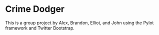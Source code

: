 # Crime Dodger

This is a group project by Alex, Brandon, Elliot, and John using the Pylot framework and Twitter Bootstrap.